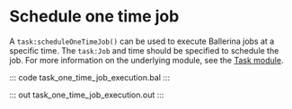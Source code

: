 # Schedule one time job

A  `task:scheduleOneTimeJob()` can be used to execute Ballerina jobs at a specific time.
The `task:Job` and time should be specified to schedule the job.
For more information on the underlying module, 
see the [Task module](https://lib.ballerina.io/ballerina/task/latest/).

::: code task_one_time_job_execution.bal :::

::: out task_one_time_job_execution.out :::